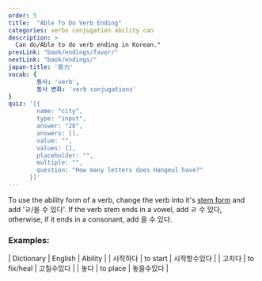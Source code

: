 ```yaml
---
order: 5
title:  "Able To Do Verb Ending"
categories: verbs conjugation ability can
description: >
  Can do/Able to do verb ending in Korean."
prevLink: "book/endings/favor/"
nextLink: "book/endings/"
japan-title: '能力'
vocab: {
		동사: 'verb',
		동사 변화: 'verb conjugations'
}
quiz: '[{
        name: "city",
        type: "input",
        answer: "28",
        answers: [],
        value: "",
        values: [],
        placeholder: "",
        multiple: "",
        question: "How many letters does Hangeul have?"
      }]'
---
```


To use the ability form of a verb, change the verb into it's [stem form]({{site.baseurl}}/book/verbs/stem/)
and add 'ㄹ/을 수 있다'. If the verb stem ends in a vowel, add ㄹ 수 있다, otherwise,
 if it ends in a consonant, add 을 수 있다.

### Examples:

| Dictionary | English | Ability |
| 시작하다 | to start | 시작항수있다 |
| 고치다 | to fix/heal | 고칠수있다 |
| 놓다 | to place | 놓을수있다 |
